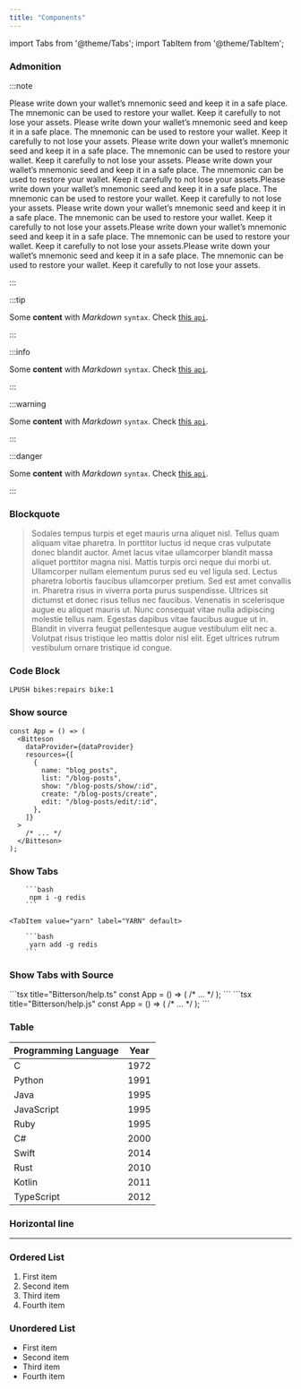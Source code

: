 ```yaml
---
title: "Components"
---
```



import Tabs from '@theme/Tabs';
import TabItem from '@theme/TabItem';

### Admonition
:::note

Please write down your wallet’s mnemonic seed and keep it in a safe place. The mnemonic can be used to restore your wallet. Keep it carefully to not lose your assets. Please write down your wallet’s mnemonic seed and keep it in a safe place. The mnemonic can be used to restore your wallet. Keep it carefully to not lose your assets. Please write down your wallet’s mnemonic seed and keep it in a safe place. The mnemonic can be used to restore your wallet. Keep it carefully to not lose your assets. Please write down your wallet’s mnemonic seed and keep it in a safe place. The mnemonic can be used to restore your wallet. Keep it carefully to not lose your assets.Please write down your wallet’s mnemonic seed and keep it in a safe place. The mnemonic can be used to restore your wallet. Keep it carefully to not lose your assets. Please write down your wallet’s mnemonic seed and keep it in a safe place. The mnemonic can be used to restore your wallet. Keep it carefully to not lose your assets.Please write down your wallet’s mnemonic seed and keep it in a safe place. The mnemonic can be used to restore your wallet. Keep it carefully to not lose your assets.Please write down your wallet’s mnemonic seed and keep it in a safe place. The mnemonic can be used to restore your wallet. Keep it carefully to not lose your assets.

:::

:::tip

Some **content** with _Markdown_ `syntax`. Check [this `api`](#).

:::

:::info

Some **content** with _Markdown_ `syntax`. Check [this `api`](#).

:::

:::warning

Some **content** with _Markdown_ `syntax`. Check [this `api`](#).

:::

:::danger

Some **content** with _Markdown_ `syntax`. Check [this `api`](#).

:::

### Blockquote
> Sodales tempus turpis et eget mauris urna aliquet nisl. Tellus quam aliquam vitae pharetra. In porttitor luctus id neque cras vulputate donec blandit auctor. Amet lacus vitae ullamcorper blandit massa aliquet porttitor magna nisi. Mattis turpis orci neque dui morbi ut. Ullamcorper nullam elementum purus sed eu vel ligula sed.
> Lectus pharetra lobortis faucibus ullamcorper pretium. Sed est amet convallis in. Pharetra risus in viverra porta purus suspendisse. Ultrices sit dictumst et donec risus tellus nec faucibus. Venenatis in scelerisque augue eu aliquet mauris ut. Nunc consequat vitae nulla adipiscing molestie tellus nam. Egestas dapibus vitae faucibus augue ut in. Blandit in viverra feugiat pellentesque augue vestibulum elit nec a. Volutpat risus tristique leo mattis dolor nisl elit. Eget ultrices rutrum vestibulum ornare tristique id congue.
### Code Block
```bash
LPUSH bikes:repairs bike:1
```
### Show source
```tsx title="<file />bitterson/App.tsx"
const App = () => (
  <Bitteson
    dataProvider={dataProvider}
    resources={[
      {
        name: "blog_posts",
        list: "/blog-posts",
        show: "/blog-posts/show/:id",
        create: "/blog-posts/create",
        edit: "/blog-posts/edit/:id",
      },
    ]}
  >
    /* ... */
  </Bitteson>
);
```


### Show Tabs
<Tabs>
  <TabItem value="npm" label="NPM" default>

		```bash
		 npm i -g redis
		```
  </TabItem>

	<TabItem value="yarn" label="YARN" default>

		```bash
		 yarn add -g redis
		```
  </TabItem>
</Tabs>

### Show Tabs with Source
<Tabs>
  <TabItem value="ts" label="TS" default>
```tsx title="<file />Bitterson/help.ts"
const App = () => (
  <Bitteson
    dataProvider={dataProvider}
    resources={
	[{
      		name: "blog_posts",
      		list: "/blog-posts",
      		show: "/blog-posts/show/:id",
      		create: "/blog-posts/create",
      		edit: "/blog-posts/edit/:id",},
	]}
  >
    /* ... */
  </Bitteson>
);
```
  </TabItem>
	<TabItem value="js" label="JS" default>
```tsx title="<file />Bitterson/help.js"
const App = () => (
  <Bitteson
    dataProvider={dataProvider}
    resources={
	[{
      		name: "blog_posts",
      		list: "/blog-posts",
      		show: "/blog-posts/show/:id",
      		create: "/blog-posts/create",
      		edit: "/blog-posts/edit/:id",},
	]}
  >
    /* ... */
  </Bitteson>
);
```
  </TabItem>
</Tabs>

### Table
| Programming Language | Year |
|----------------------|------|
| C                    | 1972 |
| Python               | 1991 |
| Java                 | 1995 |
| JavaScript           | 1995 |
| Ruby                 | 1995 |
| C#                   | 2000 |
| Swift                | 2014 |
| Rust                 | 2010 |
| Kotlin               | 2011 |
| TypeScript           | 2012 |


### Horizontal line
---

### Ordered List
1. First item
2. Second item
3. Third item
4. Fourth item


### Unordered List
- First item
- Second item
- Third item
- Fourth item